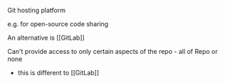Git hosting platform

e.g. for open-source code sharing

An alternative is [[GitLab]]


Can't provide access to only certain aspects of the repo - all of Repo or none
 - this is different to [[GitLab]]